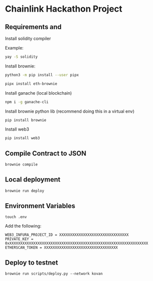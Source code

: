 # Chainlink Hackathon Project

## Requirements and

Install solidity compiler

Example:

```bash
yay -S solidity
```

Install brownie:

```bash
python3 -m pip install --user pipx

pipx install eth-brownie
```

Install ganache (local blockchain)

```bash
npm i -g ganache-cli
```

Install brownie python lib (recommend doing this in a virtual env)

```bash
pip install brownie
```

Install web3

```bash
pip install web3
```

## Compile Contract to JSON

```bash
brownie compile
```

## Local deployment


```bash
brownie run deploy
```

## Environment Variables

```
touch .env
```

Add the following:

```
WEB3_INFURA_PROJECT_ID = XXXXXXXXXXXXXXXXXXXXXXXXXXXXXXXX
PRIVATE_KEY = 0xXXXXXXXXXXXXXXXXXXXXXXXXXXXXXXXXXXXXXXXXXXXXXXXXXXXXXXXXXXXXXXXX
ETHERSCAN_TOKEN = XXXXXXXXXXXXXXXXXXXXXXXXXXXXXXXXXX
```

## Deploy to testnet

```
brownie run scripts/deploy.py --network kovan
```
